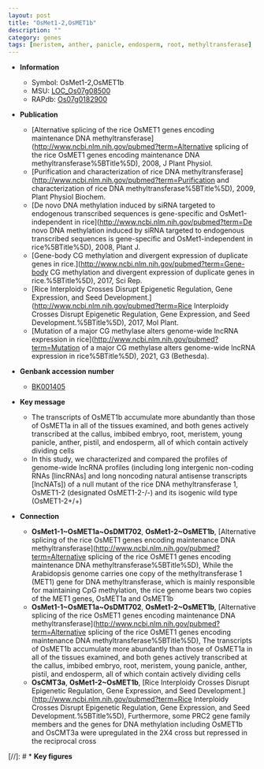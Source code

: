 ```yaml
---
layout: post
title: "OsMet1-2,OsMET1b"
description: ""
category: genes
tags: [meristem, anther, panicle, endosperm, root, methyltransferase]
---
```


* **Information**  
    + Symbol: OsMet1-2,OsMET1b  
    + MSU: [LOC_Os07g08500](http://rice.plantbiology.msu.edu/cgi-bin/ORF_infopage.cgi?orf=LOC_Os07g08500)  
    + RAPdb: [Os07g0182900](http://rapdb.dna.affrc.go.jp/viewer/gbrowse_details/irgsp1?name=Os07g0182900)  

* **Publication**  
    + [Alternative splicing of the rice OsMET1 genes encoding maintenance DNA methyltransferase](http://www.ncbi.nlm.nih.gov/pubmed?term=Alternative splicing of the rice OsMET1 genes encoding maintenance DNA methyltransferase%5BTitle%5D), 2008, J Plant Physiol.
    + [Purification and characterization of rice DNA methyltransferase](http://www.ncbi.nlm.nih.gov/pubmed?term=Purification and characterization of rice DNA methyltransferase%5BTitle%5D), 2009, Plant Physiol Biochem.
    + [De novo DNA methylation induced by siRNA targeted to endogenous transcribed sequences is gene-specific and OsMet1-independent in rice](http://www.ncbi.nlm.nih.gov/pubmed?term=De novo DNA methylation induced by siRNA targeted to endogenous transcribed sequences is gene-specific and OsMet1-independent in rice%5BTitle%5D), 2008, Plant J.
    + [Gene-body CG methylation and divergent expression of duplicate genes in rice.](http://www.ncbi.nlm.nih.gov/pubmed?term=Gene-body CG methylation and divergent expression of duplicate genes in rice.%5BTitle%5D), 2017, Sci Rep.
    + [Rice Interploidy Crosses Disrupt Epigenetic Regulation, Gene Expression, and Seed Development.](http://www.ncbi.nlm.nih.gov/pubmed?term=Rice Interploidy Crosses Disrupt Epigenetic Regulation, Gene Expression, and Seed Development.%5BTitle%5D), 2017, Mol Plant.
    + [Mutation of a major CG methylase alters genome-wide lncRNA expression in rice](http://www.ncbi.nlm.nih.gov/pubmed?term=Mutation of a major CG methylase alters genome-wide lncRNA expression in rice%5BTitle%5D), 2021, G3 (Bethesda).

* **Genbank accession number**  
    + [BK001405](http://www.ncbi.nlm.nih.gov/nuccore/BK001405)

* **Key message**  
    + The transcripts of OsMET1b accumulate more abundantly than those of OsMET1a in all of the tissues examined, and both genes actively transcribed at the callus, imbibed embryo, root, meristem, young panicle, anther, pistil, and endosperm, all of which contain actively dividing cells
    + In this study, we characterized and compared the profiles of genome-wide lncRNA profiles (including long intergenic non-coding RNAs [lincRNAs] and long noncoding natural antisense transcripts [lncNATs]) of a null mutant of the rice DNA methyltransferase 1, OsMET1-2 (designated OsMET1-2-/-) and its isogenic wild type (OsMET1-2+/+)

* **Connection**  
    + __OsMet1-1~OsMET1a~OsDMT702__, __OsMet1-2~OsMET1b__, [Alternative splicing of the rice OsMET1 genes encoding maintenance DNA methyltransferase](http://www.ncbi.nlm.nih.gov/pubmed?term=Alternative splicing of the rice OsMET1 genes encoding maintenance DNA methyltransferase%5BTitle%5D), While the Arabidopsis genome carries one copy of the methyltransferase 1 (MET1) gene for DNA methyltransferase, which is mainly responsible for maintaining CpG methylation, the rice genome bears two copies of the MET1 genes, OsMET1a and OsMET1b
    + __OsMet1-1~OsMET1a~OsDMT702__, __OsMet1-2~OsMET1b__, [Alternative splicing of the rice OsMET1 genes encoding maintenance DNA methyltransferase](http://www.ncbi.nlm.nih.gov/pubmed?term=Alternative splicing of the rice OsMET1 genes encoding maintenance DNA methyltransferase%5BTitle%5D), The transcripts of OsMET1b accumulate more abundantly than those of OsMET1a in all of the tissues examined, and both genes actively transcribed at the callus, imbibed embryo, root, meristem, young panicle, anther, pistil, and endosperm, all of which contain actively dividing cells
    + __OsCMT3a__, __OsMet1-2~OsMET1b__, [Rice Interploidy Crosses Disrupt Epigenetic Regulation, Gene Expression, and Seed Development.](http://www.ncbi.nlm.nih.gov/pubmed?term=Rice Interploidy Crosses Disrupt Epigenetic Regulation, Gene Expression, and Seed Development.%5BTitle%5D),  Furthermore, some PRC2 gene family members and the genes for DNA methylation including OsMET1b and OsCMT3a were upregulated in the 2X4 cross but repressed in the reciprocal cross

[//]: # * **Key figures**  


